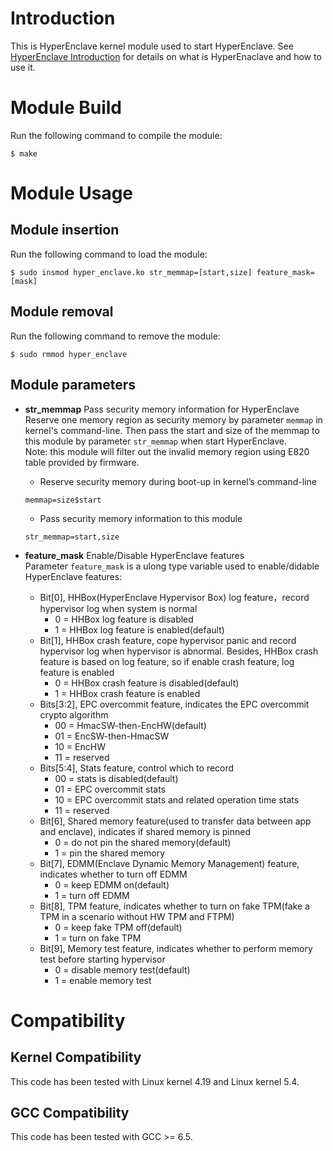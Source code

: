 # Introduction

This is HyperEnclave kernel module used to start HyperEnclave. See [HyperEnclave Introduction](https://github.com/HyperEnclave/hyperenclave/blob/master/README.md) for details on what is HyperEnaclave and how to use it.

# Module Build

Run the following command to compile the module:
```
$ make
```

# Module Usage

## Module insertion

Run the following command to load the module:
```
$ sudo insmod hyper_enclave.ko str_memmap=[start,size] feature_mask=[mask]
```

## Module removal

Run the following command to remove the module:
```
$ sudo rmmod hyper_enclave
```

## Module parameters

- **str_memmap** Pass security memory information for HyperEnclave  
Reserve one memory region as security memory by parameter `memmap` in kernel's command-line. Then pass the start and size of the memmap to this module by parameter `str_memmap` when start HyperEnclave.  
Note: this module will filter out the invalid memory region using E820 table provided by firmware.
	- Reserve security memory during boot-up in kernel’s command-line
	```
	memmap=size$start
	```

	- Pass security memory information to this module
	```
	str_memmap=start,size
	```

- **feature_mask** Enable/Disable HyperEnclave features  
Parameter `feature_mask` is a ulong type variable used to enable/didable HyperEnclave features:
	- Bit[0], HHBox(HyperEnclave Hypervisor Box) log feature，record hypervisor log when system is normal
		- 0 = HHBox log feature is disabled
		- 1 = HHBox log feature is enabled(default)
	- Bit[1], HHBox crash feature, cope hypervisor panic and record hypervisor log when hypervisor is abnormal.
	Besides, HHBox crash feature is based on log feature, so if enable crash feature, log feature is enabled
		- 0 = HHBox crash feature is disabled(default)
		- 1 = HHBox crash feature is enabled
	- Bits[3:2], EPC overcommit feature, indicates the EPC overcommit crypto algorithm
		- 00 = HmacSW-then-EncHW(default)
		- 01 = EncSW-then-HmacSW
		- 10 = EncHW
		- 11 = reserved
	- Bits[5:4], Stats feature, control which to record
		- 00 = stats is disabled(default)
		- 01 = EPC overcommit stats
		- 10 = EPC overcommit stats and related operation time stats
		- 11 = reserved
	- Bit[6], Shared memory feature(used to transfer data between app and enclave), indicates if shared memory is pinned
		- 0 = do not pin the shared memory(default)
		- 1 = pin the shared memory
	- Bit[7], EDMM(Enclave Dynamic Memory Management) feature, indicates whether to turn off EDMM
		- 0 = keep EDMM on(default)
		- 1 = turn off EDMM
	- Bit[8], TPM feature, indicates whether to turn on fake TPM(fake a TPM in a scenario without HW TPM and FTPM)
		- 0 = keep fake TPM off(default)
		- 1 = turn on fake TPM
	- Bit[9], Memory test feature, indicates whether to perform memory test before starting hypervisor
		- 0 = disable memory test(default)
		- 1 = enable memory test


# Compatibility

## Kernel Compatibility
This code has been tested with Linux kernel 4.19 and Linux kernel 5.4.

## GCC Compatibility
This code has been tested with GCC >= 6.5.
